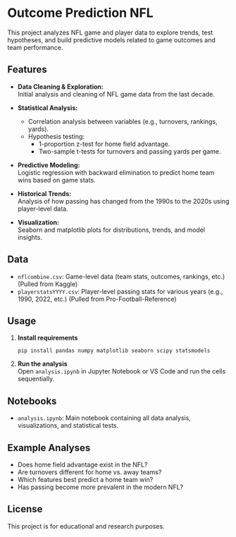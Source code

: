 # Outcome Prediction NFL

This project analyzes NFL game and player data to explore trends, test hypotheses, and build predictive models related to game outcomes and team performance.

## Features

- **Data Cleaning & Exploration:**  
  Initial analysis and cleaning of NFL game data from the last decade.

- **Statistical Analysis:**

  - Correlation analysis between variables (e.g., turnovers, rankings, yards).
  - Hypothesis testing:
    - 1-proportion z-test for home field advantage.
    - Two-sample t-tests for turnovers and passing yards per game.

- **Predictive Modeling:**  
  Logistic regression with backward elimination to predict home team wins based on game stats.

- **Historical Trends:**  
  Analysis of how passing has changed from the 1990s to the 2020s using player-level data.

- **Visualization:**  
  Seaborn and matplotlib plots for distributions, trends, and model insights.

## Data

- `nflcombine.csv`: Game-level data (team stats, outcomes, rankings, etc.) (Pulled from Kaggle)
- `playerstatsYYYY.csv`: Player-level passing stats for various years (e.g., 1990, 2022, etc.) (Pulled from Pro-Football-Reference)

## Usage

1. **Install requirements**

   ```
   pip install pandas numpy matplotlib seaborn scipy statsmodels
   ```

2. **Run the analysis**  
   Open `analysis.ipynb` in Jupyter Notebook or VS Code and run the cells sequentially.

## Notebooks

- `analysis.ipynb`: Main notebook containing all data analysis, visualizations, and statistical tests.

## Example Analyses

- Does home field advantage exist in the NFL?
- Are turnovers different for home vs. away teams?
- Which features best predict a home team win?
- Has passing become more prevalent in the modern NFL?

## License

This project is for educational and research purposes.
